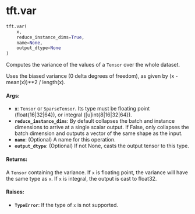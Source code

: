 <div itemscope itemtype="http://developers.google.com/ReferenceObject">
<meta itemprop="name" content="tft.var" />
<meta itemprop="path" content="Stable" />
</div>

# tft.var

``` python
tft.var(
    x,
    reduce_instance_dims=True,
    name=None,
    output_dtype=None
)
```

Computes the variance of the values of a `Tensor` over the whole dataset.

Uses the biased variance (0 delta degrees of freedom), as given by
(x - mean(x))**2 / length(x).

#### Args:

* <b>`x`</b>: `Tensor` or `SparseTensor`. Its type must be floating point
      (float{16|32|64}), or integral ([u]int{8|16|32|64}).
* <b>`reduce_instance_dims`</b>: By default collapses the batch and instance dimensions
      to arrive at a single scalar output. If False, only collapses the batch
      dimension and outputs a vector of the same shape as the input.
* <b>`name`</b>: (Optional) A name for this operation.
* <b>`output_dtype`</b>: (Optional) If not None, casts the output tensor to this type.


#### Returns:

A `Tensor` containing the variance. If `x` is floating point, the variance
will have the same type as `x`. If `x` is integral, the output is cast to
float32.


#### Raises:

* <b>`TypeError`</b>: If the type of `x` is not supported.